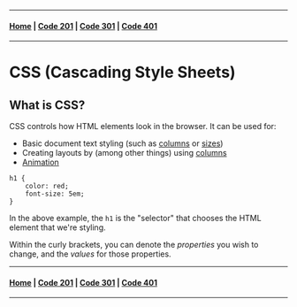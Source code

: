 ***
#### [Home](C:\Users\srieh\CodeFellows\reading-notes\README.md) | [Code 201](C:\Users\srieh\CodeFellows\reading-notes\201main.md) | [Code 301](C:\Users\srieh\CodeFellows\reading-notes\301main.md) | [Code 401](C:\Users\srieh\CodeFellows\reading-notes\401main.md)
***

# CSS (Cascading Style Sheets)

## What is CSS? 
CSS controls how HTML elements look in the browser. It can be used for:
- Basic document text styling (such as [columns](https://developer.mozilla.org/en-US/docs/Web/CSS/Layout_cookbook/Column_layouts) or [sizes](https://developer.mozilla.org/en-US/docs/Web/CSS/font-size))
- Creating layouts by (among other things) using [columns](https://developer.mozilla.org/en-US/docs/Web/CSS/Layout_cookbook/Column_layouts)   
- [Animation](https://developer.mozilla.org/en-US/docs/Web/CSS/CSS_Animations)

```
h1 {
    color: red;
    font-size: 5em;
}
```

In the above example, the `h1` is the "selector" that chooses the HTML element that we're styling. 

Within the curly brackets, you can denote the *properties* you wish to change, and the *values* for those properties. 

***
#### [Home](C:\Users\srieh\CodeFellows\reading-notes\README.md) | [Code 201](C:\Users\srieh\CodeFellows\reading-notes\201main.md) | [Code 301](C:\Users\srieh\CodeFellows\reading-notes\301main.md) | [Code 401](C:\Users\srieh\CodeFellows\reading-notes\401main.md)
***